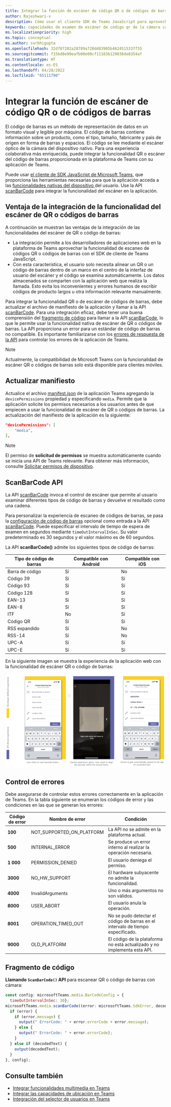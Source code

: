 ```yaml
---
title: Integrar la función de escáner de código QR o de códigos de barras
author: Rajeshwari-v
description: Cómo usar el cliente SDK de Teams JavaScript para aprovechar la funcionalidad de escáner de códigos QR o códigos de barras
keywords: capacidades de examen de escáner de código qr de la cámara capacidades de dispositivos nativos
ms.localizationpriority: high
ms.topic: conceptual
ms.author: surbhigupta
ms.openlocfilehash: 32d707202a28789a720dd83905b462451533ff55
ms.sourcegitcommit: f15bd0e90eafb00e00cf11183b129038de8354af
ms.translationtype: HT
ms.contentlocale: es-ES
ms.lasthandoff: 04/28/2022
ms.locfileid: "65111790"
---
```

# <a name="integrate-qr-or-barcode-scanner-capability"></a>Integrar la función de escáner de código QR o de códigos de barras

El código de barras es un método de representación de datos en un formato visual y legible por máquina. El código de barras contiene información sobre un producto, como el tipo, tamaño, fabricante y país de origen en forma de barras y espacios. El código se lee mediante el escáner óptico de la cámara del dispositivo nativo. Para una experiencia colaborativa más enriquecida, puede integrar la funcionalidad QR o escáner del código de barras proporcionada en la plataforma de Teams con su aplicación de Teams.

Puede usar [el cliente de SDK JavaScript de Microsoft Teams](/javascript/api/overview/msteams-client?view=msteams-client-js-latest&preserve-view=true), que proporciona las herramientas necesarias para que la aplicación acceda a las [funcionalidades nativas del dispositivo ](native-device-permissions.md) del usuario. Use la API [scanBarCode](/javascript/api/@microsoft/teams-js/microsoftteams.media?view=msteams-client-js-latest&preserve-view=true#scanBarCode__error__SdkError__decodedText__string_____void__BarCodeConfig_) para integrar la funcionalidad del escáner en la aplicación.

## <a name="advantage-of-integrating-qr-or-barcode-scanner-capability"></a>Ventaja de la integración de la funcionalidad del escáner de QR o códigos de barras

A continuación se muestran las ventajas de la integración de las funcionalidades del escáner de QR o código de barras:

* La integración permite a los desarrolladores de aplicaciones web en la plataforma de Teams aprovechar la funcionalidad de escaneo de códigos QR o códigos de barras con el SDK de cliente de Teams JavaScript.
* Con esta característica, el usuario solo necesita alinear un QR o un código de barras dentro de un marco en el centro de la interfaz de usuario del escáner y el código se examina automáticamente. Los datos almacenados se comparten con la aplicación web que realiza la llamada. Esto evita los inconvenientes y errores humanos de escribir códigos de producto largos u otra información relevante manualmente.

Para integrar la funcionalidad QR o de escáner de códigos de barras, debe actualizar el archivo de manifiesto de la aplicación y llamar a la API [scanBarCode](/javascript/api/@microsoft/teams-js/microsoftteams.media?view=msteams-client-js-latest&preserve-view=true#scanBarCode__error__SdkError__decodedText__string_____void__BarCodeConfig_). Para una integración eficaz, debe tener una buena comprensión del [fragmento de código](#code-snippet) para llamar a la API [scanBarCode](/javascript/api/@microsoft/teams-js/microsoftteams.media?view=msteams-client-js-latest&preserve-view=true#scanBarCode__error__SdkError__decodedText__string_____void__BarCodeConfig_), lo que le permite usar la funcionalidad nativa de escáner de QR o códigos de barras. La API proporciona un error para un estándar de código de barras no compatible.
Es importante familiarizarse con los [errores de respuesta de la API](#error-handling) para controlar los errores de la aplicación de Teams.

> [!NOTE]
> Actualmente, la compatibilidad de Microsoft Teams con la funcionalidad de escáner QR o códigos de barras solo está disponible para clientes móviles.

## <a name="update-manifest"></a>Actualizar manifiesto

Actualice el archivo [manifest.json](../../resources/schema/manifest-schema.md#devicepermissions) de la aplicación Teams agregando la `devicePermissions` propiedad y especificando `media`. Permite que la aplicación solicite los permisos necesarios a los usuarios antes de que empiecen a usar la funcionalidad de escáner de QR o códigos de barras. La actualización del manifiesto de la aplicación es la siguiente:

``` json
"devicePermissions": [
    "media",
],
```

> [!NOTE]
> El permiso de **solicitud de permisos** se muestra automáticamente cuando se inicia una API de Teams relevante. Para obtener más información, consulte [Solicitar permisos de dispositivo](native-device-permissions.md).

## <a name="scanbarcode-api"></a>ScanBarCode API

La API [scanBarCode](/javascript/api/@microsoft/teams-js/microsoftteams.media?view=msteams-client-js-latest&preserve-view=true#scanBarCode__error__SdkError__decodedText__string_____void__BarCodeConfig_) invoca el control de escáner que permite al usuario examinar diferentes tipos de código de barras y devuelve el resultado como una cadena.

Para personalizar la experiencia de escaneo de códigos de barras, se pasa la [configuración de código de barras](/javascript/api/@microsoft/teams-js/microsoftteams.media.barcodeconfig?view=msteams-client-js-latest&preserve-view=true) opcional como entrada a la API [scanBarCode](/javascript/api/@microsoft/teams-js/microsoftteams.media?view=msteams-client-js-latest&preserve-view=true#scanBarCode__error__SdkError__decodedText__string_____void__BarCodeConfig_). Puede especificar el intervalo de tiempo de espera de examen en segundos mediante `timeOutIntervalInSec`. Su valor predeterminado es 30 segundos y el valor máximo es de 60 segundos.

La API **scanBarCode()** admite los siguientes tipos de código de barras:

| Tipo de código de barras | Compatible con Android | Compatible con iOS |
| ---------- | ---------- | ------------ |
| Barra de código | Sí | No |
| Código 39 | Sí | Sí |
| Código 93 | Sí | Sí |
| Código 128 | Sí | Sí |
| EAN-13 | Sí | Sí |
| EAN-8 | Sí | Sí |
| ITF | No | Sí |
| Código QR  | Sí | Sí |
| RSS expandido | Sí | No |
| RSS-14 | Sí | No |
| UPC-A | Sí | Sí |
| UPC-E | Sí | Sí |

En la siguiente imagen se muestra la experiencia de la aplicación web con la funcionalidad de escáner QR o código de barras:

![Experiencia de aplicación web para la funcionalidad de escáner de códigos qr o códigos de barras](../../assets/images/tabs/qr-barcode-scanner-capability.png)

## <a name="error-handling"></a>Control de errores

Debe asegurarse de controlar estos errores correctamente en la aplicación de Teams. En la tabla siguiente se enumeran los códigos de error y las condiciones en las que se generan los errores:

|Código de error |  Nombre de error     | Condición|
| --------- | --------------- | -------- |
| **100** | NOT_SUPPORTED_ON_PLATFORM | La API no se admite en la plataforma actual.|
| **500** | INTERNAL_ERROR | Se produce un error interno al realizar la operación necesaria.|
| **1 000** | PERMISSION_DENIED |El usuario deniega el permiso.|
| **3000** | NO_HW_SUPPORT | El hardware subyacente no admite la funcionalidad.|
| **4000** | InvalidArguments | Uno o más argumentos no son válidos.|
| **8000** | USER_ABORT |El usuario anula la operación.|
| **8001** | OPERATION_TIMED_OUT | No se pudo detectar el código de barras en el intervalo de tiempo especificado.|
| **9000** | OLD_PLATFORM | El código de la plataforma no está actualizado y no implementa esta API.|

## <a name="code-snippet"></a>Fragmento de código

**Llamando `ScanBarCode()` API** para escanear QR o código de barras con cámara:

```javascript
const config: microsoftTeams.media.BarCodeConfig = {
  timeOutIntervalInSec: 30};
microsoftTeams.media.scanBarCode((error: microsoftTeams.SdkError, decodedText: string) => {
  if (error) {
    if (error.message) {
      output(" ErrorCode: " + error.errorCode + error.message);
    } else {
      output(" ErrorCode: " + error.errorCode);
    }
  } else if (decodedText) {
    output(decodedText);
  }
}, config);
```

## <a name="see-also"></a>Consulte también

* [Integrar funcionalidades multimedia en Teams](mobile-camera-image-permissions.md)
* [Integrar las capacidades de ubicación en Teams](location-capability.md)
* [Integración del selector de usuarios en Teams](people-picker-capability.md)
